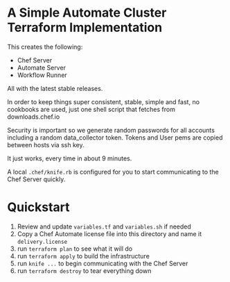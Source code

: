 # A Simple Automate Cluster Terraform Implementation

This creates the following:
 * Chef Server
 * Automate Server
 * Workflow Runner

All with the latest stable releases.

In order to keep things super consistent, stable, simple and fast, no cookbooks are used, just one shell script that fetches from downloads.chef.io

Security is important so we generate random passwords for all accounts including a random data_collector token.
Tokens and User pems are copied between hosts via ssh key.

It just works, every time in about 9 minutes.

A local `.chef/knife.rb` is configured for you to start communicating to the Chef Server quickly.

# Quickstart

1. Review and update `variables.tf` and `variables.sh` if needed
2. Copy a Chef Automate license file into this directory and name it `delivery.license`
3. run `terraform plan` to see what it will do
4. run `terraform apply` to build the infrastructure
5. run `knife ...` to begin communicating with the Chef Server
6. run `terraform destroy` to tear everything down
